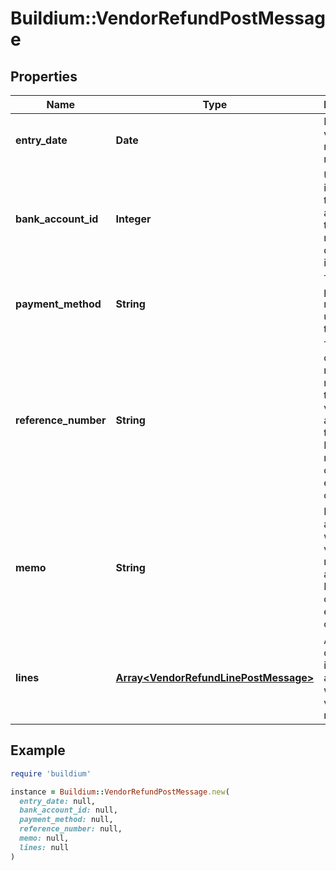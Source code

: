 # Buildium::VendorRefundPostMessage

## Properties

| Name | Type | Description | Notes |
| ---- | ---- | ----------- | ----- |
| **entry_date** | **Date** | Date the vendor refund was made. |  |
| **bank_account_id** | **Integer** | Unique identifier of the bank account that the refund was deposited into. |  |
| **payment_method** | **String** | The payment method used for the refund. |  |
| **reference_number** | **String** | The invoice or reference number that the vendor assigned to the refund. Reference number cannot exceed 45 characters. | [optional] |
| **memo** | **String** | Memo associated with the vendor refund, if applicable. Memo cannot exceed 65 characters | [optional] |
| **lines** | [**Array&lt;VendorRefundLinePostMessage&gt;**](VendorRefundLinePostMessage.md) | A collection of line items associated with the vendor refund. |  |

## Example

```ruby
require 'buildium'

instance = Buildium::VendorRefundPostMessage.new(
  entry_date: null,
  bank_account_id: null,
  payment_method: null,
  reference_number: null,
  memo: null,
  lines: null
)
```

